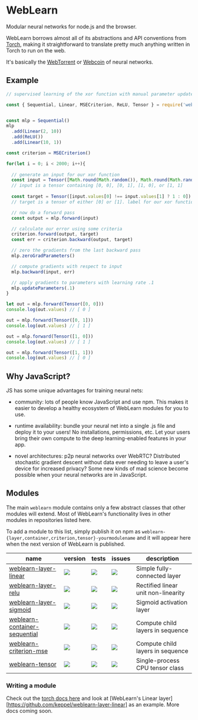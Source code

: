 # WebLearn

Modular neural networks for node.js and the browser.

WebLearn borrows almost all of its abstractions and API conventions from [Torch], making it straightforward to translate pretty much anything written in Torch to run on the web.

It's basically the [WebTorrent] or [Webcoin] of neural networks.

## Example

```js
// supervised learning of the xor function with manual parameter updates

const { Sequential, Linear, MSECriterion, ReLU, Tensor } = require('weblearn')


const mlp = Sequential()
mlp
  .add(Linear(2, 10))
  .add(ReLU())
  .add(Linear(10, 1))

const criterion = MSECriterion()

for(let i = 0; i < 2000; i++){
  
  // generate an input for our xor function
  const input = Tensor([Math.round(Math.random()), Math.round(Math.random())])
  // input is a tensor containing [0, 0], [0, 1], [1, 0], or [1, 1]
  
  const target = Tensor([input.values[0] !== input.values[1] ? 1 : 0])
  // target is a tensor of either [0] or [1]. label for our xor function.

  // now do a forward pass
  const output = mlp.forward(input)

  // calculate our error using some criteria
  criterion.forward(output, target)
  const err = criterion.backward(output, target)

  // zero the gradients from the last backward pass
  mlp.zeroGradParameters()

  // compute gradients with respect to input
  mlp.backward(input, err)

  // apply gradients to parameters with learning rate .1
  mlp.updateParameters(.1)
}

let out = mlp.forward(Tensor([0, 0]))
console.log(out.values) // [ 0 ]

out = mlp.forward(Tensor([0, 1]))
console.log(out.values) // [ 1 ]

out = mlp.forward(Tensor([1, 0]))
console.log(out.values) // [ 1 ]

out = mlp.forward(Tensor([1, 1]))
console.log(out.values) // [ 0 ]


```

## Why JavaScript?

JS has some unique advantages for training neural nets:

 - community: lots of people know JavaScript and use npm. This makes it easier to develop a healthy ecosystem of WebLearn modules for you to use.

 - runtime availability: bundle your neural net into a single .js file and deploy it to your users! No installations, permissions, etc. Let your users bring their own compute to the deep learning-enabled features in your app.

 - novel architectures: p2p neural networks over WebRTC? Distributed stochastic gradient descent without data ever needing to leave a user's device for increased privacy? Some new  kinds of mad science become possible when your neural networks are in JavaScript.

##  Modules
The main `weblearn` module contains only a few abstract classes that other modules will extend. Most of WebLearn's functionality lives in other modules in repositories listed here.

To add a module to this list, simply publish it on npm as `weblearn-{layer,container,criterion,tensor}-yourmodulename` and it will appear here when the next version of WebLearn is published.


| name | version | tests | issues | description |
|---|---|---|---|---|
| [weblearn-layer-linear][weblearn-layer-linear] | [![][weblearn-layer-linear-ni]][weblearn-layer-linear-nu] | [![][weblearn-layer-linear-ti]][weblearn-layer-linear-tu]|[![][weblearn-layer-linear-ii]][weblearn-layer-linear-iu] | Simple fully-connected layer |
| [weblearn-layer-relu][weblearn-layer-relu] | [![][weblearn-layer-relu-ni]][weblearn-layer-relu-nu] | [![][weblearn-layer-relu-ti]][weblearn-layer-relu-tu]|[![][weblearn-layer-relu-ii]][weblearn-layer-relu-iu] | Rectified linear unit non-linearity |
| [weblearn-layer-sigmoid][weblearn-layer-sigmoid] | [![][weblearn-layer-sigmoid-ni]][weblearn-layer-sigmoid-nu] | [![][weblearn-layer-sigmoid-ti]][weblearn-layer-sigmoid-tu]|[![][weblearn-layer-sigmoid-ii]][weblearn-layer-sigmoid-iu] | Sigmoid activation layer |
| [weblearn-container-sequential][weblearn-container-sequential] | [![][weblearn-container-sequential-ni]][weblearn-container-sequential-nu] | [![][weblearn-container-sequential-ti]][weblearn-container-sequential-tu]|[![][weblearn-container-sequential-ii]][weblearn-container-sequential-iu] | Compute child layers in sequence |
| [weblearn-criterion-mse][weblearn-criterion-mse] | [![][weblearn-criterion-mse-ni]][weblearn-criterion-mse-nu] | [![][weblearn-criterion-mse-ti]][weblearn-criterion-mse-tu]|[![][weblearn-criterion-mse-ii]][weblearn-criterion-mse-iu] | Compute child layers in sequence |
| [weblearn-tensor][weblearn-tensor] | [![][weblearn-tensor-ni]][weblearn-tensor-nu] | [![][weblearn-layer-linear-ti]][weblearn-layer-linear-tu]|[![][weblearn-layer-linear-ii]][weblearn-layer-linear-iu] | Single-process CPU tensor class |


[weblearn-layer-linear]: https://github.com/keppel/weblearn-layer-linear
[weblearn-layer-linear-ni]: https://img.shields.io/npm/v/weblearn-layer-linear.svg
[weblearn-layer-linear-nu]: https://www.npmjs.com/package/weblearn-layer-linear
[weblearn-layer-linear-ti]: https://img.shields.io/travis/keppel/weblearn-layer-linear.svg
[weblearn-layer-linear-tu]: https://travis-ci.org/keppel/weblearn-layer-linear
[weblearn-layer-linear-ii]: https://img.shields.io/github/issues-raw/keppel/weblearn-layer-linear.svg
[weblearn-layer-linear-iu]: https://github.com/keppel/weblearn-layer-linear/issues

[weblearn-layer-relu]: https://github.com/keppel/weblearn-layer-relu
[weblearn-layer-relu-ni]: https://img.shields.io/npm/v/weblearn-layer-relu.svg
[weblearn-layer-relu-nu]: https://www.npmjs.com/package/weblearn-layer-relu
[weblearn-layer-relu-ti]: https://img.shields.io/travis/keppel/weblearn-layer-relu.svg
[weblearn-layer-relu-tu]: https://travis-ci.org/keppel/weblearn-layer-relu
[weblearn-layer-relu-ii]: https://img.shields.io/github/issues-raw/keppel/weblearn-layer-relu.svg
[weblearn-layer-relu-iu]: https://github.com/keppel/weblearn-layer-relu/issues

[weblearn-layer-sigmoid]: https://github.com/keppel/weblearn-layer-sigmoid
[weblearn-layer-sigmoid-ni]: https://img.shields.io/npm/v/weblearn-layer-sigmoid.svg
[weblearn-layer-sigmoid-nu]: https://www.npmjs.com/package/weblearn-layer-sigmoid
[weblearn-layer-sigmoid-ti]: https://img.shields.io/travis/keppel/weblearn-layer-sigmoid.svg
[weblearn-layer-sigmoid-tu]: https://travis-ci.org/keppel/weblearn-layer-sigmoid
[weblearn-layer-sigmoid-ii]: https://img.shields.io/github/issues-raw/keppel/weblearn-layer-sigmoid.svg
[weblearn-layer-sigmoid-iu]: https://github.com/keppel/weblearn-layer-sigmoid/issues

[weblearn-container-sequential]: https://github.com/keppel/weblearn-container-sequential
[weblearn-container-sequential-ni]: https://img.shields.io/npm/v/weblearn-container-sequential.svg
[weblearn-container-sequential-nu]: https://www.npmjs.com/package/weblearn-container-sequential
[weblearn-container-sequential-ti]: https://img.shields.io/travis/keppel/weblearn-container-sequential.svg
[weblearn-container-sequential-tu]: https://travis-ci.org/keppel/weblearn-container-sequential
[weblearn-container-sequential-ii]: https://img.shields.io/github/issues-raw/keppel/weblearn-container-sequential.svg
[weblearn-container-sequential-iu]: https://github.com/keppel/weblearn-container-sequential/issues

[weblearn-criterion-mse]: https://github.com/keppel/weblearn-criterion-mse
[weblearn-criterion-mse-ni]: https://img.shields.io/npm/v/weblearn-criterion-mse.svg
[weblearn-criterion-mse-nu]: https://www.npmjs.com/package/weblearn-criterion-mse
[weblearn-criterion-mse-ti]: https://img.shields.io/travis/keppel/weblearn-criterion-mse.svg
[weblearn-criterion-mse-tu]: https://travis-ci.org/keppel/weblearn-criterion-mse
[weblearn-criterion-mse-ii]: https://img.shields.io/github/issues-raw/keppel/weblearn-criterion-mse.svg
[weblearn-criterion-mse-iu]: https://github.com/keppel/weblearn-criterion-mse/issues

[weblearn-tensor]: https://github.com/keppel/weblearn-tensor
[weblearn-tensor-ni]: https://img.shields.io/npm/v/weblearn-tensor.svg
[weblearn-tensor-nu]: https://www.npmjs.com/package/weblearn-tensor
[weblearn-tensor-ti]: https://img.shields.io/travis/keppel/weblearn-tensor.svg
[weblearn-tensor-tu]: https://travis-ci.org/keppel/weblearn-tensor
[weblearn-tensor-ii]: https://img.shields.io/github/issues-raw/keppel/weblearn-tensor.svg
[weblearn-tensor-iu]: https://github.com/keppel/weblearn-tensor/issues

### Writing a module

Check out the [torch docs here](https://github.com/torch/nn/blob/master/doc/module.md) and look at [WebLearn's Linear layer][https://github.com/keppel/weblearn-layer-linear] as an example. More docs coming soon.

[Torch]: http://torch.ch/docs/package-docs.html
[WebTorrent]: https://github.com/feross/webtorrent
[Webcoin]: https://github.com/mappum/webcoin